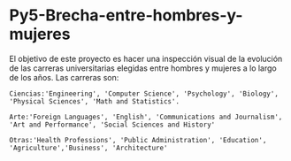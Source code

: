 # Py5-Brecha-entre-hombres-y-mujeres
El objetivo de este proyecto es hacer una inspección visual de la evolución de las carreras universitarias elegidas entre hombres y mujeres a lo largo de los años. Las carreras son:

    Ciencias:'Engineering', 'Computer Science', 'Psychology', 'Biology', 'Physical Sciences', 'Math and Statistics'.

    Arte:'Foreign Languages', 'English', 'Communications and Journalism', 'Art and Performance', 'Social Sciences and History'

    Otras:'Health Professions', 'Public Administration', 'Education', 'Agriculture','Business', 'Architecture'

